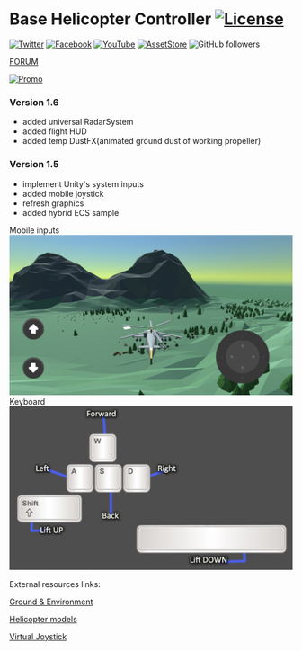 # Base Helicopter Controller [![License](https://img.shields.io/badge/license-MIT-brightgreen.svg)](/LICENSE)

[![Twitter](https://img.shields.io/badge/follow-Twitter-9cf.svg)](https://twitter.com/suncubestudio)
[![Facebook](https://img.shields.io/badge/follow-Facebook-blue.svg)](https://www.facebook.com/suncubestudio/)
[![YouTube](https://img.shields.io/badge/follow-YouTube-red.svg)](https://www.youtube.com/channel/UC4O9GHjx0ovyVYJgMg4aFMA?view_as=subscriber)
[![AssetStore](https://img.shields.io/badge/-AssetStore-lightgrey.svg)](https://assetstore.unity.com/publishers/14506)
![GitHub followers](https://img.shields.io/github/followers/suncube.svg?label=Folow&style=social)

[FORUM](https://forum.unity.com/threads/base-helicopter-controller.795495/)

[![Promo](/ReadmeSource/preview4.gif)](https://youtu.be/rSJo0wo1zOU)
### Version 1.6

 - added universal RadarSystem
 - added flight HUD
 - added temp DustFX(animated ground dust of working propeller)

 

### Version 1.5

 - implement Unity's system inputs
 - added mobile joystick
 - refresh graphics
 - added hybrid ECS sample



Mobile inputs
![](/ReadmeSource/preview2.jpg)
Keyboard
![](/ReadmeSource/preview3.jpg)

External resources links:

[Ground & Environment](https://assetstore.unity.com/packages/3d/vegetation/lowpoly-trees-and-rocks-88376)

[Helicopter models](https://assetstore.unity.com/packages/3d/vehicles/air/low-poly-helicopters-pack-free-121151)

[Virtual Joystick](https://assetstore.unity.com/packages/tools/input-management/simple-input-system-113033)
